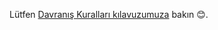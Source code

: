 Lütfen [Davranış Kuralları kılavuzumuza](https://bb-tr-kaynak.netlify.app/docs/Code-Of-Conduct) bakın 😊.
